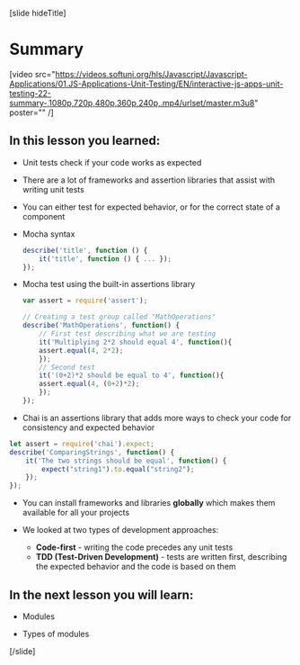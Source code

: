 [slide hideTitle]
# Summary

[video src="https://videos.softuni.org/hls/Javascript/Javascript-Applications/01.JS-Applications-Unit-Testing/EN/interactive-js-apps-unit-testing-22-summary-,1080p,720p,480p,360p,240p,.mp4/urlset/master.m3u8" poster="" /]

## In this lesson you learned:

- Unit tests check if your code works as expected

- There are a lot of frameworks and assertion libraries that assist with writing unit tests

- You can either test for expected behavior, or for the correct state of a component


- Mocha syntax
    ```js
    describe('title', function () {
        it('title', function () { ... });
    });
    ```

- Mocha test using the built-in assertions library
    ```js
    var assert = require('assert');

    // Creating a test group called "MathOperations"
    describe('MathOperations', function() {
        // First test describing what we are testing
        it('Multiplying 2*2 should equal 4', function(){
        assert.equal(4, 2*2);
        });
        // Second test
        it('(0+2)*2 should be equal to 4', function(){
        assert.equal(4, (0+2)*2);
        });
    });
    ```

- Chai is an assertions library that adds more ways to check your code for consistency and expected behavior

```js
let assert = require('chai').expect;
describe('ComparingStrings', function() {
    it('The two strings should be equal', function() {
        expect("string1").to.equal("string2");
    });
});
```

- You can install frameworks and libraries **globally** which makes them available for all your projects

- We looked at two types of development approaches:
    - **Code-first** - writing the code precedes any unit tests
    - **TDD (Test-Driven Development)** - tests are written first, describing the expected behavior and the code is based on them

## In the next lesson you will learn:

- Modules

- Types of modules

[/slide]
